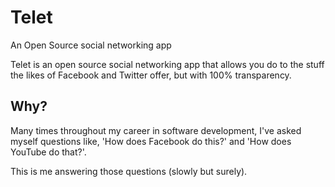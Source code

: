 # Telet
An Open Source social networking app

Telet is an open source social networking app that allows you do to the stuff the likes of Facebook and Twitter offer, but with 100% transparency.

## Why?

Many times throughout my career in software development, I've asked myself questions like, 'How does Facebook do this?' and 'How does YouTube do that?'.

This is me answering those questions (slowly but surely).
